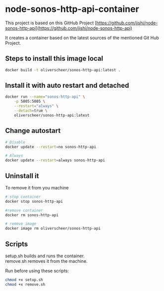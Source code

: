 # node-sonos-http-api-container

This project is based on this GitHub Project [https://github.com/jishi/node-sonos-http-api](https://github.com/jishi/node-sonos-http-api)

It creates a container based on the latest sources of the mentioned Git Hub Project.

## Steps to install this image local

``` bash
docker build -t oliverscheer/sonos-http-api:latest .
```

## Install it with auto restart and detached

``` bash
docker run --name="sonos-http-api" \
    -p 5005:5005 \
    --restart="always" \
    --detach=true \
    oliverscheer/sonos-http-api:latest
```

## Change autostart

``` bash
# Disable
docker update --restart=no sonos-http-api

# Always
docker update --restart=always sonos-http-api
```

## Uninstall it

To remove it from you machine

``` bash
# stop container
docker stop sonos-http-api

#remove container
docker rm sonos-http-api

# remove image
docker image rm oliverscheer/sonos-http-api
```

## Scripts

setup.sh builds and runs the container.\
remove.sh removes it from the machine.

Run before using these scripts:

``` bash
chmod +x setup.sh
chmod +x remove.sh
```
